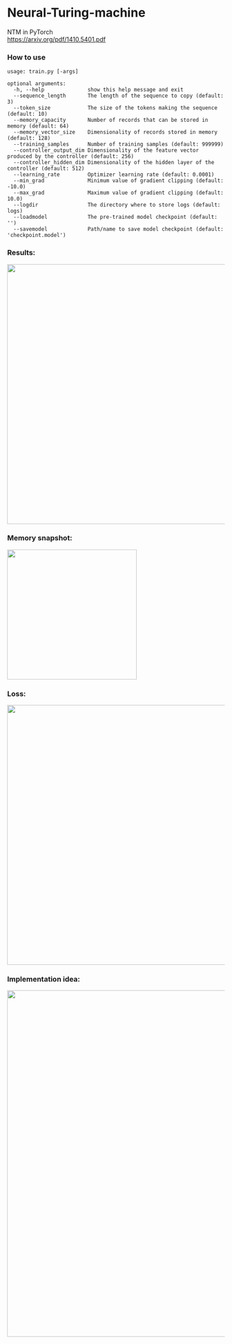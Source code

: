 # Neural-Turing-machine
NTM in PyTorch<br>
https://arxiv.org/pdf/1410.5401.pdf <br>

### How to use

```
usage: train.py [-args]

optional arguments:
  -h, --help              show this help message and exit
  --sequence_length       The length of the sequence to copy (default: 3)
  --token_size            The size of the tokens making the sequence (default: 10)
  --memory_capacity       Number of records that can be stored in memory (default: 64)
  --memory_vector_size    Dimensionality of records stored in memory (default: 128)
  --training_samples      Number of training samples (default: 999999)
  --controller_output_dim Dimensionality of the feature vector produced by the controller (default: 256)
  --controller_hidden_dim Dimensionality of the hidden layer of the controller (default: 512)
  --learning_rate         Optimizer learning rate (default: 0.0001)
  --min_grad              Minimum value of gradient clipping (default: -10.0)
  --max_grad              Maximum value of gradient clipping (default: 10.0)
  --logdir                The directory where to store logs (default: logs)
  --loadmodel             The pre-trained model checkpoint (default: '')
  --savemodel             Path/name to save model checkpoint (default: 'checkpoint.model')
```

### Results: <br>
<img src="http://i64.tinypic.com/5y7wnr.jpg" width="600">

### Memory snapshot: <br>
<img src="http://i65.tinypic.com/2zq4hu1.jpg" width="300">

### Loss: <br>
<img src="http://i67.tinypic.com/33ksw3s.jpg" width="600">

### Implementation idea:<br>
<img src="http://i66.tinypic.com/t6p27a.png" width="800">
